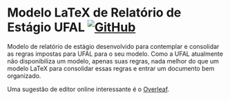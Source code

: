 # Modelo LaTeX de Relatório de Estágio UFAL [![GitHub](https://img.shields.io/github/license/nortan-projetos/plataforma.svg)](https://raw.githubusercontent.com/augustoicaro/relatorio-estagio-ufal/main/LICENSE)

Modelo de relatório de estágio desenvolvido para contemplar e consolidar as regras impostas para UFAL para o seu modelo. Como a UFAL atualmente não disponibiliza um modelo, apenas suas regras, nada melhor do que um modelo LaTeX para consolidar essas regras e entrar um documento bem organizado.

Uma sugestão de editor online interessante é o [Overleaf](https://www.overleaf.com).
